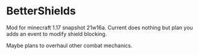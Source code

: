 # BetterShields
Mod for minecraft 1.17 snapshot 21w16a. Current does nothing but plan you adds an event to modify shield blocking.

Maybe plans to overhaul other combat mechanics.
